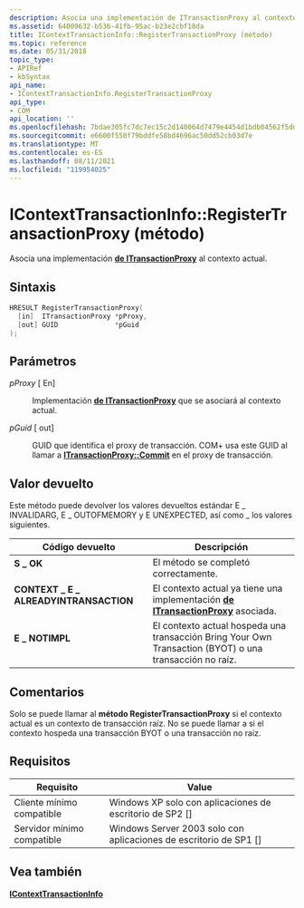 ```yaml
---
description: Asocia una implementación de ITransactionProxy al contexto actual.
ms.assetid: 64009632-b536-41fb-95ac-b23e2cbf18da
title: IContextTransactionInfo::RegisterTransactionProxy (método)
ms.topic: reference
ms.date: 05/31/2018
topic_type:
- APIRef
- kbSyntax
api_name:
- IContextTransactionInfo.RegisterTransactionProxy
api_type:
- COM
api_location: ''
ms.openlocfilehash: 7bdae305fc7dc7ec15c2d140064d7479e4454d1bdb04562f5dd4201a92072425
ms.sourcegitcommit: e6600f550f79bddfe58bd4696ac50dd52cb03d7e
ms.translationtype: MT
ms.contentlocale: es-ES
ms.lasthandoff: 08/11/2021
ms.locfileid: "119954025"
---
```

# <a name="icontexttransactioninforegistertransactionproxy-method"></a>IContextTransactionInfo::RegisterTransactionProxy (método)

Asocia una implementación [**de ITransactionProxy**](/windows/desktop/api/ComSvcs/nn-comsvcs-itransactionproxy) al contexto actual.

## <a name="syntax"></a>Sintaxis


```C++
HRESULT RegisterTransactionProxy(
  [in]  ITransactionProxy *pProxy,
  [out] GUID              *pGuid
);
```



## <a name="parameters"></a>Parámetros

<dl> <dt>

*pProxy* \[ En\]
</dt> <dd>

Implementación [**de ITransactionProxy**](/windows/desktop/api/ComSvcs/nn-comsvcs-itransactionproxy) que se asociará al contexto actual.

</dd> <dt>

*pGuid* \[ out\]
</dt> <dd>

GUID que identifica el proxy de transacción. COM+ usa este GUID al llamar a [**ITransactionProxy::Commit**](/windows/desktop/api/ComSvcs/nf-comsvcs-itransactionproxy-commit) en el proxy de transacción.

</dd> </dl>

## <a name="return-value"></a>Valor devuelto

Este método puede devolver los valores devueltos estándar E \_ INVALIDARG, E \_ OUTOFMEMORY y E UNEXPECTED, así como \_ los valores siguientes.



| Código devuelto                                                                                                     | Descripción                                                                                                             |
|-----------------------------------------------------------------------------------------------------------------|-------------------------------------------------------------------------------------------------------------------------|
| <dl> <dt>**S \_ OK**</dt> </dl>                            | El método se completó correctamente.<br/>                                                                           |
| <dl> <dt>**CONTEXT \_ E \_ ALREADYINTRANSACTION**</dt> </dl> | El contexto actual ya tiene una implementación [**de ITransactionProxy**](/windows/desktop/api/ComSvcs/nn-comsvcs-itransactionproxy) asociada.<br/> |
| <dl> <dt>**E \_ NOTIMPL**</dt> </dl>                       | El contexto actual hospeda una transacción Bring Your Own Transaction (BYOT) o una transacción no raíz.<br/>    |



 

## <a name="remarks"></a>Comentarios

Solo se puede llamar al **método RegisterTransactionProxy** si el contexto actual es un contexto de transacción raíz. No se puede llamar a si el contexto hospeda una transacción BYOT o una transacción no raíz.

## <a name="requirements"></a>Requisitos



| Requisito | Value |
|-------------------------------------|---------------------------------------------------------------|
| Cliente mínimo compatible<br/> | Windows XP solo con aplicaciones de escritorio de SP2 \[\]<br/>          |
| Servidor mínimo compatible<br/> | Windows Server 2003 solo con aplicaciones de escritorio de SP1 \[\]<br/> |



## <a name="see-also"></a>Vea también

<dl> <dt>

[**IContextTransactionInfo**](icontexttransactioninfo.md)
</dt> </dl>

 

 




